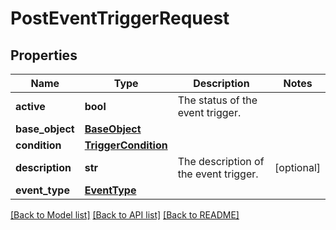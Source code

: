 # PostEventTriggerRequest

## Properties
Name | Type | Description | Notes
------------ | ------------- | ------------- | -------------
**active** | **bool** | The status of the event trigger. | 
**base_object** | [**BaseObject**](BaseObject.md) |  | 
**condition** | [**TriggerCondition**](TriggerCondition.md) |  | 
**description** | **str** | The description of the event trigger. | [optional] 
**event_type** | [**EventType**](EventType.md) |  | 

[[Back to Model list]](../README.md#documentation-for-models) [[Back to API list]](../README.md#documentation-for-api-endpoints) [[Back to README]](../README.md)


